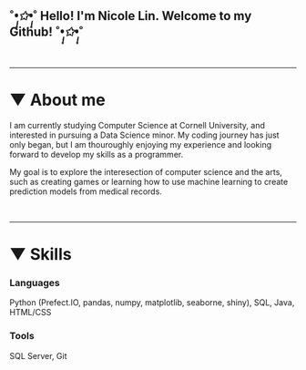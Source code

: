 ##  ˚*•̩̩͙✩•̩̩͙*˚ Hello! I'm Nicole Lin. Welcome to my Github! ˚*•̩̩͙✩•̩̩͙*˚

<br>

----------------

# ▼ About me

I am currently studying Computer Science at Cornell University, and interested in pursuing a Data Science minor. My coding journey
has just only began, but I am thouroughly enjoying my experience and looking forward to develop my skills as a programmer.

My goal is to explore the interesection of computer science and the arts, such as creating games or learning how to use
machine learning to create prediction models from medical records.

<br>

----------------

# ▼ Skills

### Languages 

Python (Prefect.IO, pandas, numpy, matplotlib, seaborne, shiny), SQL, Java, HTML/CSS

### Tools 

SQL Server, Git
<!---
nlin0/nlin0 is a ✨ special ✨ repository because its `README.md` (this file) appears on your GitHub profile.
You can click the Preview link to take a look at your changes.
--->
